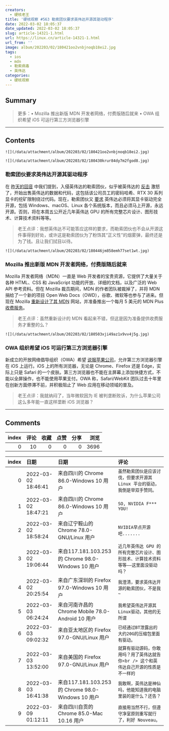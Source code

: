 ```yaml
---
creators:
  - 硬核老王
title: '硬核观察 #563 勒索团伙要求英伟达开源其驱动程序'
date: 2022-03-02 18:05:37
date_updated: 2022-03-02 18:05:37
slug: article-14321-1.html
url: https://linux.cn/article-14321-1.html
url_from: ''
image: album/202203/02/180421oo2vnbjnoqb18ei2.jpg
tags:
  - ios
  - mdn
  - 勒索病毒
  - 英伟达
categories:
  - 硬核观察
---
```


## Summary

> 更多：• Mozilla 推出新版 MDN 开发者网络，付费版随后就来 • OWA 组织希望 iOS 可运行第三方浏览器引擎

***

<!-- more -->

## Contents

`![](/data/attachment/album/202203/02/180421oo2vnbjnoqb18ei2.jpg)`

`![](/data/attachment/album/202203/02/180430krur84dy7m2fgod8.jpg)`

### 勒索团伙要求英伟达开源其驱动程序

在 [昨天的回音](https://linux.cn/article-14318-1.html) 中我们提到，入侵英伟达的勒索团伙，似乎被英伟达的 [反击](https://linux.cn/article-14312-1.html) 激怒了，开始出售英伟达的数据和代码，这包括该公司员工的密码哈希、RTX 30 系列显卡的挖矿限制绕过代码。现在，勒索团伙又 [要求](https://voonze.com/those-responsible-for-the-cyber-attack-on-nvidia-demand-that-geforce-drivers-be-open-source/) 英伟达必须将其显卡驱动完全开源，包括 Windows、macOS、Linux 各个系统版本，而且必须马上开源，永远开源。否则，将在本周五公开近几年英伟达 GPU 的所有完整芯片设计、图形技术、计算技术资料等等。

> 
> 老王点评：我想英伟达不可能答应这样的要求，而勒索团伙也不会从开源这件事得到好处，或许这是勒索团伙为了粉饰其“正义性”的烟雾弹，最终还是为了钱。且让我们拭目以待。
> 
> 
> 

`![](/data/attachment/album/202203/02/180446jm858emh77set1wt.jpg)`

### Mozilla 推出新版 MDN 开发者网络，付费版随后就来

Mozilla 开发者网络（MDN）一直是 Web 开发者的宝贵资源，它提供了大量关于各种 HTML、CSS 和 JavaScript 功能的开放、详细的文档，以及广泛的 Web API 参考资料。但在 Mozilla 裁员期间，MDN 的作者团队被裁掉了，并将 MDN 捐给了一个新的项目 Open Web Docs（OWD），谷歌、微软等也参与了进来。但现在 Mozilla [重新设计了其 MDN](https://developer.mozilla.org/) 网站，并准备推出一个每月 5 美元的 MDN Plus [收费服务](https://hacks.mozilla.org/2022/03/a-new-year-a-new-mdn/)。

> 
> 老王点评：虽然重新设计的 MDN 看起来不错，但这是因为准备提供收费服务才重整的么？
> 
> 
> 

`![](/data/attachment/album/202203/02/180503xji49az1x9vv4j5g.jpg)`

### OWA 组织希望 iOS 可运行第三方浏览器引擎

新成立的开放网络倡导组织（OWA）希望 [说服苹果公司](https://open-web-advocacy.org/)，允许第三方浏览器引擎在 iOS 上运行。iOS 上的所有浏览器，无论是 Chrome、Firefox 还是 Edge，实际上只是 Safari 的一个皮肤。第三方浏览器也不能在主屏幕上添加快捷方式，不能以全屏操作，也不能使用苹果支付。OWA 称，Safari/WebKit 团队过去十年里在创新方面停滞不前，并积极阻止了 Web 应用在移动领域的普及。

> 
> 老王点评：我就纳闷了，当年微软因为 IE 被判垄断败诉，为什么苹果公司这么多年能一直这样垄断 iOS 浏览器？
> 
> 
>

***

## Comments


|   index |   评论 |   收藏 |   点赞 |   分享 |   浏览 |
|--------:|-------:|-------:|-------:|-------:|-------:|
|       0 |     10 |      0 |      0 |      0 |   3696 |

|   index | 日期                | 日期                                              | 评论                                                                                    |
|--------:|:--------------------|:--------------------------------------------------|:----------------------------------------------------------------------------------------|
|       0 | 2022-03-02 18:46:41 | 来自四川的 Chrome 86.0-Windows 10 用户            | `虽然勒索团伙是应该讨伐，但要求开源其 Linux 平台的驱动，我倒是举双手赞同。`             |
|       1 | 2022-03-02 18:47:21 | 来自四川的 Chrome 86.0-Windows 10 用户            | `SO, NVIDIA F*** YOU!`                                                                  |
|       2 | 2022-03-02 18:58:24 | 来自辽宁鞍山的 Chrome 78.0-GNU/Linux 用户         | `NVIDIA早点开源吧.......`                                                               |
|       3 | 2022-03-02 19:06:44 | 来自117.181.103.253的 Chrome 98.0-Windows 10 用户 | `近几年英伟达 GPU 的所有完整芯片设计、图形技术、计算技术资料等等——这里面没驱动吗？`     |
|       4 | 2022-03-02 20:25:54 | 来自广东深圳的 Firefox 97.0-Windows 10 用户       | `我澄清，要求英伟达开源的勒索团伙，不是我~`                                             |
|       5 | 2022-03-03 06:24:24 | 来自河南许昌的 Chrome Mobile 78.0-Android 10 用户 | `我希望英伟达开源其Linux驱动，其他的无所谓`                                             |
|       6 | 2022-03-03 09:02:32 | 来自亚太地区的 Firefox 97.0-GNU/Linux 用户        | `已经通过BT泄露出的大约20G的压缩包里面有驱动。`                                         |
|       7 | 2022-03-03 13:52:00 | 来自美国的 Firefox 97.0-GNU/Linux 用户            | `就算有驱动源码，你敢用吗？用了英伟达就告你<br /> 这个和英伟达自己开源的性质是不一样的` |
|       8 | 2022-03-03 16:41:38 | 来自117.181.103.253的 Chrome 98.0-Windows 10 用户 | `我敢啊，英伟达是神仙吗，他能知道我的电脑里装的是什么？还告？`                          |
|       9 | 2022-03-09 01:12:11 | 来自四川自贡的 Chrome 85.0-Mac 10.16 用户         | `直接用当然不行，但遵守净室原则重写就行了，利好 Nouveau。`                              |
